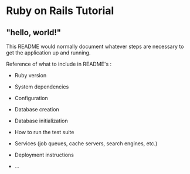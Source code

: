 # Ruby on Rails Tutorial
## "hello, world!"

This README would normally document whatever steps are necessary to get the
application up and running.

Reference of what to include in README's :

* Ruby version

* System dependencies

* Configuration

* Database creation

* Database initialization

* How to run the test suite

* Services (job queues, cache servers, search engines, etc.)

* Deployment instructions

* ...
